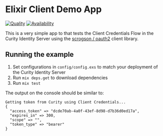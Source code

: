 # Elixir Client Demo App

[![Quality](https://img.shields.io/badge/quality-experiment-red)](https://curity.io/resources/code-examples/status/)
[![Availability](https://img.shields.io/badge/availability-source-blue)](https://curity.io/resources/code-examples/status/)

This is a very simple app to that tests the Client Credentials Flow in the Curity Identity Server using the [scrogson / oauth2](https://github.com/scrogson/oauth2) client library.

## Running the example
1. Set configurations in `config/config.exs` to match your deployment of the Curity Identity Server
2. Run `mix deps.get` to download dependencies
3. Run `mix test` 

The output on the console should be similar to:

```
Getting token from Curity using Client Credentials...
{
  "access_token" => "dcde70ab-4a0f-43ef-8d98-d7b36d0ed17a",
  "expires_in" => 300,
  "scope" => "",
  "token_type" => "bearer"
}
```